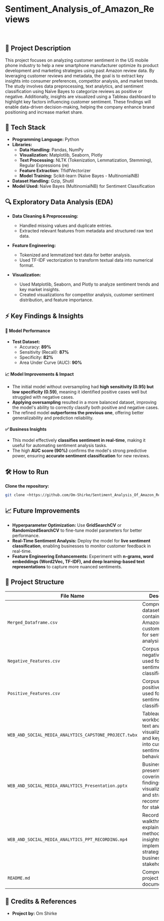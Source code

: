 # Sentiment_Analysis_of_Amazon_Reviews
</br>

## 📌 Project Description
This project focuses on analyzing customer sentiment in the US mobile phone industry to help a new smartphone manufacturer optimize its product development and marketing strategies using past Amazon review data. By leveraging customer reviews and metadata, the goal is to extract key insights into consumer preferences, competitor analysis, and market trends. The study involves data preprocessing, text analytics, and sentiment classification using Naïve Bayes to categorize reviews as positive or negative. Additionally, insights are visualized using a Tableau dashboard to highlight key factors influencing customer sentiment. These findings will enable data-driven decision-making, helping the company enhance brand positioning and increase market share.

## 🔧 Tech Stack  

- **Programming Language:** Python  
- **Libraries:**  
  - **Data Handling:** Pandas, NumPy  
  - **Visualization:** Matplotlib, Seaborn, Plotly  
  - **Text Processing:** NLTK (Tokenization, Lemmatization, Stemming), Regular Expressions (re)  
  - **Feature Extraction:** TfidfVectorizer  
  - **Model Training:** Scikit-learn (Naïve Bayes - MultinomialNB)  
- **Dataset Handling:** Gzip, Shutil  
- **Model Used:** Naïve Bayes (MultinomialNB) for Sentiment Classification  

## 🔍 Exploratory Data Analysis (EDA)  

- **Data Cleaning & Preprocessing:**  
  - Handled missing values and duplicate entries.  
  - Extracted relevant features from metadata and structured raw text data.  

- **Feature Engineering:**  
  - Tokenized and lemmatized text data for better analysis.  
  - Used TF-IDF vectorization to transform textual data into numerical format.  

- **Visualization:**  
  - Used Matplotlib, Seaborn, and Plotly to analyze sentiment trends and key market insights.  
  - Created visualizations for competitor analysis, customer sentiment distribution, and feature importance.  
## ⚡ Key Findings & Insights  

#### 🔹 Model Performance  
- **Test Dataset:**  
  - Accuracy: **89%**  
  - Sensitivity (Recall): **87%**  
  - Specificity: **82%**  
  - Area Under Curve (AUC): **90%**  

#### 📈 Model Improvements & Impact  
- The initial model without oversampling had **high sensitivity (0.95) but low specificity (0.59)**, meaning it identified positive cases well but struggled with negative cases.  
- **Applying oversampling** resulted in a more balanced dataset, improving the model's ability to correctly classify both positive and negative cases.  
- The refined model **outperforms the previous one**, offering better generalizability and prediction reliability.  

#### ✅ Business Insights  
- This model effectively **classifies sentiment in real-time**, making it useful for automating sentiment analysis tasks.  
- The high **AUC score (90%)** confirms the model's strong predictive power, ensuring **accurate sentiment classification** for new reviews.

## 🛠 How to Run
**Clone the repository:**
   ```bash
   git clone <https://github.com/Om-Shirke/Sentiment_Analysis_Of_Amazon_Reviews.git>
```
## 📈 Future Improvements  

- **Hyperparameter Optimization:** Use **GridSearchCV** or **RandomizedSearchCV** to fine-tune model parameters for better performance.  
- **Real-Time Sentiment Analysis:** Deploy the model for **live sentiment classification**, enabling businesses to monitor customer feedback in real-time.  
- **Feature Engineering Enhancements:** Experiment with **n-grams, word embeddings (Word2Vec, TF-IDF), and deep learning-based text representations** to capture more nuanced sentiments.  

## 📂 Project Structure  

| File Name                                         | Description  |
|--------------------------------------------------|--------------------------------------------------------------|
| `Merged_Dataframe.csv`                           | Comprehensive dataset containing Amazon customer reviews for sentiment analysis.  |
| `Negative_Features.csv`                          | Corpus of negative words used for sentiment classification.  |
| `Positive_Features.csv`                          | Corpus of positive words used for sentiment classification.  |
| `WEB_AND_SOCIAL_MEDIA_ANALYTICS_CAPSTONE_PROJECT.twbx`  | Tableau workbook with text analysis, visualizations, and key insights into customer sentiment and behavior.  |
| `WEB_AND_SOCIAL_MEDIA_ANALYTICS_Presentation.pptx` | Business presentation covering all findings, visualizations, and strategic recommendations for stakeholders.  |
| `WEB_AND_SOCIAL_MEDIA_ANALYTICS_PPT_RECORDING.mp4` | Recorded walkthrough explaining the methodology, key insights, and implementation strategies for business stakeholders.  |
| `README.md`                                     | Comprehensive project documentation.  |

## 📢 Credits & References

- **Project by:** Om Shirke

